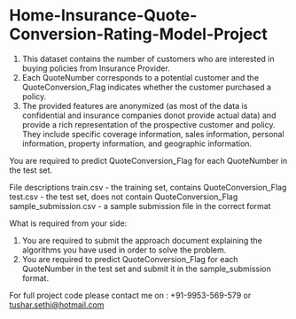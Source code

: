 # Home-Insurance-Quote-Conversion-Rating-Model-Project
1. This dataset contains the number of customers who are interested in buying policies from Insurance Provider. 
2. Each QuoteNumber corresponds to a potential customer and the QuoteConversion_Flag indicates whether the customer purchased a policy.
3. The provided features are anonymized (as most of the data is confidential and insurance companies donot provide actual data) and provide a rich representation of the prospective customer and policy. They include specific coverage information, sales information, personal information, property information, and geographic information. 

You are required to predict QuoteConversion_Flag for each QuoteNumber in the test set.

File descriptions
train.csv - the training set, contains QuoteConversion_Flag
test.csv - the test set, does not contain QuoteConversion_Flag
sample_submission.csv - a sample submission file in the correct format

What is required from your side:
1. You are required to submit the approach document explaining the algorithms you have used in order to solve the problem.
2. You are required to predict QuoteConversion_Flag for each QuoteNumber in the test set and submit it in the sample_submission format.

For full project code please contact me on : +91-9953-569-579 or tushar.sethi@hotmail.com

